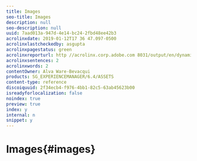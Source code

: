 ```yaml
---
title: Images
seo-title: Images
description: null
seo-description: null
uuid: 7aad013a-947d-4e14-bc24-2fbd48ee42b3
acrolinxdate: 2019-01-12T17 36 47.097-0500
acrolinxlastcheckedby: asgupta
acrolinxpagestatus: green
acrolinxreporturl: http //acrolinx.corp.adobe.com 8031/output/en/dynamic_media_images_krs_workflow_f3c2f2ccebf6138e_209_report.xml
acrolinxsentences: 2
acrolinxwords: 2
contentOwner: Alva Ware-Bevacqui
products: SG_EXPERIENCEMANAGER/6.4/ASSETS
content-type: reference
discoiquuid: 2f34ecb4-f976-4bb1-82c5-63ab45623b00
isreadyforlocalization: false
noindex: true
preview: true
index: y
internal: n
snippet: y
---
```


# Images{#images}

<!--
Comment Type: remark
Last Modified By: Rick Brough (rbrough)
Last Modified Date: 2018-03-13T13:54:21.413-0400
<p>From Alva: Yes, there is a jira issue about images. I think I had planned to get it done for 6.4. I assigned the issue to you. Basically Cynthia had wanted to create a topic about images - she actually did the outline so it's fairly simple but of course completely up to you if you want to do it.<br /> <br /> I can't remember if I had a page in 6.3. I might've but I think I deleted it. (Can't remember offhand)</p>
-->

